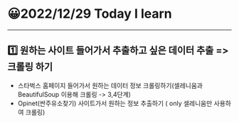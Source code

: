 # 😀2022/12/29 Today I learn
-------------------------
## 1️⃣ 원하는 사이트 들어가서 추출하고 싶은 데이터 추출 => 크롤링 하기
  
  * 스타벅스 홈페이지 들어가서 원하는 데이터 정보 크롤링하기(셀레니움과 BeautifulSoup 이용해 크롤링 -> 3,4단계)
  * Opinet(싼주유소찾기) 사이트가서 원하는 정보 추출하기 ( only 셀레니움만 사용하여 크롤링)
